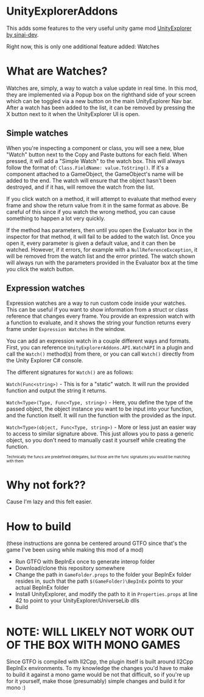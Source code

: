 # UnityExplorerAddons

This adds some features to the very useful unity game mod [UnityExplorer by sinai-dev](https://github.com/sinai-dev/UnityExplorer).

Right now, this is only one additional feature added: Watches

# What are Watches?

Watches are, simply, a way to watch a value update in real time. In this mod, they are implemented via a Popup box on the righthand side of your screen which can be toggled via a new button on the main UnityExplorer Nav bar. After a watch has been added to the list, it can be removed by pressing the X button next to it when the UnityExplorer UI is open.

## Simple watches

When you're inspecting a component or class, you will see a new, blue "Watch" button next to the Copy and Paste buttons for each field. When pressed, it will add a "Simple Watch" to the watch box. This will always follow the format of: 
`Class.FieldName: value.ToString()`. If it's a component attached to a GameObject, the GameObject's name will be added to the end. The watch will ensure that the object hasn't been destroyed, and if it has, will remove the watch from the list.

If you click watch on a method, it will attempt to evaluate that method every frame and show the return value from it in the same format as above. Be careful of this since if you watch the wrong method, you can cause something to happen a lot very quickly.

If the method has parameters, then until you open the Evaluator box in the inspector for that method, it will fail to be added to the watch list. Once you open it, every parameter is given a default value, and it can then be watched. However, if it errors, for example with a `NullReferenceException`, it will be removed from the watch list and the error printed. The watch shown will always run with the parameters provided in the Evaluator box at the time you click the watch button.

## Expression watches

Expression watches are a way to run custom code inside your watches. This can be useful if you want to show information from a struct or class reference that changes every frame. You provide an expression watch with a function to evaluate, and it shows the string your function returns every frame under `Expression Watches` in the window.

You can add an expression watch in a couple different ways and formats. First, you can reference `UnityExplorerAddons.API.WatchAPI` in a plugin and call the `Watch()` method(s) from there, or you can call `Watch()` directly from the Unity Explorer C# console.

The different signatures for `Watch()` are as follows:

`Watch(Func<string>)` - This is for a "static" watch. It will run the provided function and output the string it returns.

`Watch<Type>(Type, Func<Type, string>)` - Here, you define the type of the passed object, the object instance you want to be input into your function, and the function itself. It will run the function with the provided as the input.

`Watch<Type>(object, Func<Type, string>)` - More or less just an easier way to access to similar signature above. This just allows you to pass a generic object, so you don't need to manually cast it yourself while creating the function.

<sup><sup>Technically the funcs are predefined delegates, but those are the func signatures you would be matching with them</sup></sup>

# Why not fork??

Cause I'm lazy and this felt easier.

# How to build
(these instructions are gonna be centered around GTFO since that's the game I've been using while making this mod of a mod)

* Run GTFO with BepInEx once to generate interop folder
* Download/clone this repository somewhere
* Change the path in `GameFolder.props` to the folder your BepInEx folder resides in, such that the path `$(GameFolder)\BepInEx` points to your actual BepInEx folder
* Install UnityExplorer, and modify the path to it in `Properties.props` at line 42 to point to your UnityExplorer/UniverseLib dlls
* Build

# NOTE: WILL LIKELY NOT WORK OUT OF THE BOX WITH MONO GAMES

Since GTFO is compiled with Il2Cpp, the plugin itself is built around Il2Cpp BepInEx environments. To my knowledge the changes you'd have to make to build it against a mono game would be not that difficult, so if you're up for it yourself, make those (presumably) simple changes and build it for mono :)

